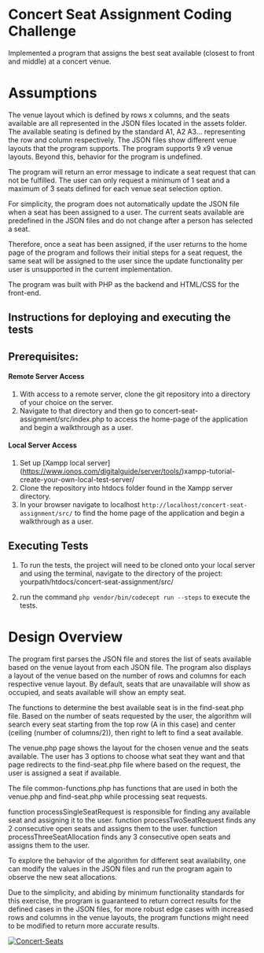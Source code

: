 # Concert Seat Assignment Coding Challenge

Implemented a program that assigns the best seat available (closest to front and middle) at a concert venue.

# Assumptions
The venue layout which is defined by rows x columns, and the seats available are all represented in the JSON files located in the assets folder. The available seating is defined by the standard A1, A2 A3... representing the row and column respectively. The JSON files show different venue layouts that the program supports. The program supports 9 x9 venue layouts. Beyond this, behavior for the program is undefined.


The program will return an error message to indicate a seat request that can not be fulfilled. The user can only request a minimum of 1 seat and a maximum of 3 seats defined for each venue seat selection option.

For simplicity, the program does not automatically update the JSON file when a seat has been assigned to a user. The current seats available are predefined in the JSON files and do not change after a person has selected a seat.

Therefore, once a seat has been assigned, if the user returns to the home page of the program and follows their initial steps for a seat request, the same seat will be assigned to the user since the update functionality per user is unsupported in the current implementation.

The program was built with PHP as the backend and HTML/CSS for the front-end.

## Instructions for deploying and executing the tests

## Prerequisites:

#### Remote Server Access
1. With access to a remote server, clone the git repository into a directory of your choice on the server.
2. Navigate to that directory and then go to concert-seat-assignment/src/index.php to access the home-page of the application and begin a walkthrough as a user.

#### Local Server Access
1. Set up [Xampp local server] (https://www.ionos.com/digitalguide/server/tools/)xampp-tutorial-create-your-own-local-test-server/
2. Clone the repository into htdocs folder found in the Xampp server directory.
3. In your browser navigate to localhost ```http://localhost/concert-seat-assignment/src/``` to find the home page of the application and begin a walkthrough as a user.

## Executing Tests
1. To run the tests, the project will need to be cloned onto your local server and using the terminal, navigate to the directory of the project: yourpath/htdocs/concert-seat-assignment/src/

2. run the command ```php vendor/bin/codecept run --steps``` to execute the tests.


# Design Overview
The program first parses the JSON file and stores the list of seats available based on the venue layout from each JSON file. The program also displays a layout of the venue based on the number of rows and columns for each respective venue layout. By default, seats that are unavailable will show as occupied, and seats available will show an empty seat.

The functions to determine the best available seat is in the find-seat.php file. Based on the number of seats requested by the user, the algorithm will search every seat starting from the top row (A in this case) and center (ceiling (number of columns/2)), then right to left to find a seat available.

The venue.php page shows the layout for the chosen venue and the seats available. The user has 3 options to choose what seat they want and that page redirects to the find-seat.php file where based on the request, the user is assigned a seat if available.

The file common-functions.php has functions that are used in both the venue.php and find-seat.php while processing seat requests.

function processSingleSeatRequest is responsible for finding any available seat and assigning it to the user.
function processTwoSeatRequest finds any 2 consecutive open seats and assigns them to the user.
function processThreeSeatAllocation finds any 3 consecutive open seats and assigns them to the user.

To explore the behavior of the algorithm for different seat availability, one can modify the values in the JSON files and run the program again to observe the new seat allocations.

Due to the simplicity, and abiding by minimum functionality standards for this exercise, the program is guaranteed to return correct results for the defined cases in the JSON files, for more robust edge cases with increased rows and columns in the venue layouts, the program functions might need to be modified to return more accurate results.


<a href="https://ibb.co/QvV5Vr2"><img src="https://i.ibb.co/0yLwLhg/Concert-Seats.png" raw=true alt="Concert-Seats" border="0"></a>

